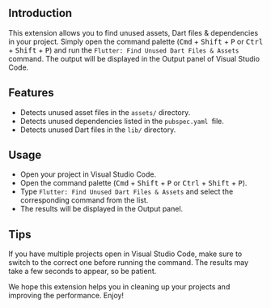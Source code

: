 ## Introduction

This extension allows you to find unused assets, Dart files & dependencies in your project. Simply open the command palette (<kbd>Cmd</kbd> + <kbd>Shift</kbd> + <kbd>P</kbd> or <kbd>Ctrl</kbd> + <kbd>Shift</kbd> + <kbd>P</kbd>) and run the `Flutter: Find Unused Dart Files & Assets` command. The output will be displayed in the Output panel of Visual Studio Code.

## Features

- Detects unused asset files in the `assets/` directory.
- Detects unused dependencies listed in the `pubspec.yaml `file.
- Detects unused Dart files in the `lib/` directory.

## Usage

- Open your project in Visual Studio Code.
- Open the command palette (<kbd>Cmd</kbd> + <kbd>Shift</kbd> + <kbd>P</kbd> or <kbd>Ctrl</kbd> + <kbd>Shift</kbd> + <kbd>P</kbd>).
- Type `Flutter: Find Unused Dart Files & Assets` and select the corresponding command from the list.
- The results will be displayed in the Output panel.

## Tips

If you have multiple projects open in Visual Studio Code, make sure to switch to the correct one before running the command.
The results may take a few seconds to appear, so be patient.

We hope this extension helps you in cleaning up your projects and improving the performance. Enjoy!
